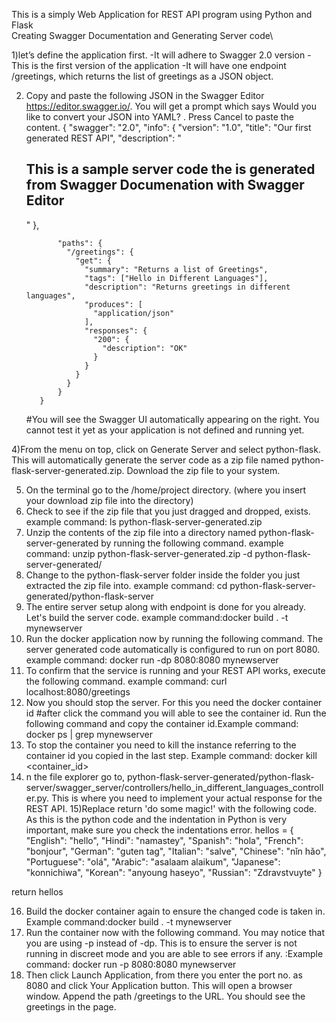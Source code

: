 This is a simply Web Application for REST API program using Python and Flask\
Creating Swagger Documentation and Generating Server code\

1)let’s define the application first.
-It will adhere to Swagger 2.0 version
-This is the first version of the application
-It will have one endpoint /greetings, which returns the list of greetings as a JSON object.

2) Copy and paste the following JSON in the Swagger Editor https://editor.swagger.io/. You will get a prompt which says Would you like to convert your JSON into YAML? . Press Cancel to paste the content.
             {
              "swagger": "2.0",
              "info": {
                "version": "1.0",
                "title": "Our first generated REST API",
                "description": "<h2>This is a sample server code the is generated from Swagger Documenation with Swagger Editor</h2>"
              },
          
              "paths": {
                "/greetings": {
                  "get": {
                    "summary": "Returns a list of Greetings",
                    "tags": ["Hello in Different Languages"],
                    "description": "Returns greetings in different languages",
                    "produces": [
                      "application/json"
                    ],
                    "responses": {
                      "200": {
                        "description": "OK"
                      }
                    }
                  }
                }
              }
          }
   #You will see the Swagger UI automatically appearing on the right. You cannot test it yet as your application is not defined and running yet.

4)From the menu on top, click on Generate Server and select python-flask. This will automatically generate the server code as a zip file named python-flask-server-generated.zip. Download the zip file to your system.

5) On the terminal go to the /home/project directory. (where you insert your download zip file into the directory)
6) Check to see if the zip file that you just dragged and dropped, exists. example command: ls python-flask-server-generated.zip
7) Unzip the contents of the zip file into a directory named python-flask-server-generated by running the following command. example command: unzip python-flask-server-generated.zip -d python-flask-server-generated/
8) Change to the python-flask-server folder inside the folder you just extracted the zip file into. example command: cd python-flask-server-generated/python-flask-server
9) The entire server setup along with endpoint is done for you already. Let's build the server code. example command:docker build . -t mynewserver
10) Run the docker application now by running the following command. The server generated code automatically is configured to run on port 8080. example command: docker run -dp 8080:8080 mynewserver
11) To confirm that the service is running and your REST API works, execute the following command. example command: curl localhost:8080/greetings
12) Now you should stop the server. For this you need the docker container id #after click the command you will able to see the container id. Run the following command and copy the container id.Example command: docker ps | grep mynewserver
13) To stop the container you need to kill the instance referring to the container id you copied in the last step. Example command: docker kill <container_id>
14) n the file explorer go to, python-flask-server-generated/python-flask-server/swagger_server/controllers/hello_in_different_languages_controller.py. This is where you need to implement your actual response for the REST API.
15)Replace return 'do some magic!' with the following code. As this is the python code and the indentation in Python is very important, make sure you check the indentations error.
  hellos = {
  "English": "hello",
  "Hindi": "namastey",
  "Spanish": "hola",
  "French": "bonjour",
  "German": "guten tag",
  "Italian": "salve",
  "Chinese": "nǐn hǎo",
  "Portuguese": "olá",
  "Arabic": "asalaam alaikum",
  "Japanese": "konnichiwa",
  "Korean": "anyoung haseyo",
  "Russian": "Zdravstvuyte"
}

return hellos

16) Build the docker container again to ensure the changed code is taken in. Example command:docker build . -t mynewserver
17) Run the container now with the following command. You may notice that you are using -p instead of -dp. This is to ensure the server is not running in discreet mode and you are able to see errors if any. :Example command: docker run -p 8080:8080 mynewserver
18) Then click Launch Application, from there you enter the port no. as 8080 and click Your Application button. This will open a browser window. Append the path /greetings to the URL. You should see the greetings in the page.
